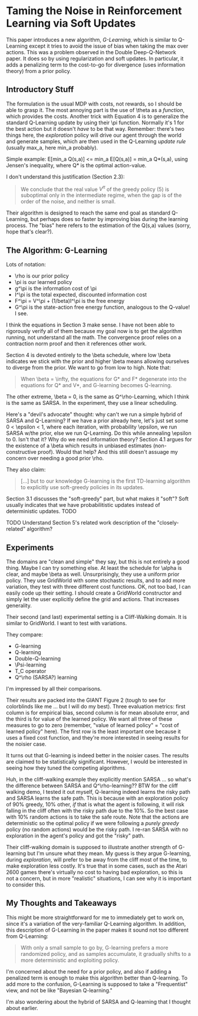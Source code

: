 # Taming the Noise in Reinforcement Learning via Soft Updates

This paper introduces a new algorithm, *G-Learning*, which is similar to Q-Learning except it tries to avoid the issue of bias when taking the max over actions. This was a problem observed in the Double Deep-Q-Network paper. It does so by using regularization and soft updates. In particular, it adds a penalizing term to the cost-to-go for divergence (uses information theory) from a prior policy.


## Introductory Stuff

The formulation is the usual MDP with costs, not rewards, so I should be able to grasp it. The most annoying part is the use of \theta as a *function*, which provides the costs. Another trick with Equation 4 is to generalize the standard Q-Learning update by using their \pi function. Normally it's 1 for the best action but it doesn't *have* to be that way. Remember: there's two things here, the *exploration* policy will drive our agent through the world and generate samples, which are then used in the Q-Learning *update rule* (usually max_a, here min_a probably).

Simple example: E[min_a Q(s,a)] <= min_a E[Q(s,a)] = min_a Q\*(s,a), using Jensen's inequality, where Q\* is the optimal action-value.

I don't understand this justification (Section 2.3):

> We conclude that the real value $V^\pi$ of the greedy policy (5) is suboptimal only in the intermediate regime, when the gap is of the order of the noise, and neither is small.

Their algorithm is designed to reach the same end goal as standard Q-Learning, but perhaps does so faster by improving bias during the learning process. The "bias" here refers to the estimation of the Q(s,a) values (sorry, hope that's clear?).


## The Algorithm: G-Learning

Lots of notation:

- \rho is our prior policy
- \pi is our learned policy
- g^\pi is the information cost of \pi
- I^\pi is the total expected, discounted information cost
- F^\pi = V^\pi + (1/beta)I^\pi is the free energy
- G^\pi is the state-action free energy function, analogous to the Q-value! I see.

I think the equations in Section 3 make sense. I have not been able to rigorously verify all of them because my goal now is to get the algorithm running, not understand all the math. The convergence proof relies on a contraction norm proof and then it references other work.

Section 4 is devoted entirely to the \beta schedule, where low \beta indicates we stick with the prior and higher \beta means allowing ourselves to diverge from the prior. We want to go from low to high. Note that:

> When \beta = \infty, the equations for G\* and F\* degenerate into the equations for Q\* and V\*, and G-learning becomes Q-learning.

The other extreme, \beta = 0, is the same as Q^\rho-Learning, which I think is the same as SARSA. In the experiment, they use a linear scheduling.

Here's a "devil's advocate" thought: why can't we run a simple hybrid of SARSA and Q-Learning? If we have a prior already here, let's just set some 0 < \epsilon < 1, where each iteration, with probability \epsilon, we run SARSA w/the prior, else we run Q-Learning. Do this while annealing \epsilon to 0. Isn't that it? Why do we need information theory? Section 4.1 argues for the existence of a \beta which results in unbiased estimates (non-constructive proof). Would that help? And this still doesn't assuage my concern over needing a good prior \rho. 

They also claim:

> [...] but to our knowledge G-learning is the first TD-learning algorithm to explicitly use soft-greedy policies in its updates.

Section 3.1 discusses the "soft-greedy" part, but what makes it "soft"? Soft usually indicates that we have probabilitistic updates instead of deterministic updates. TODO

TODO Understand Section 5's related work description of the "closely-related" algorithm?


## Experiments

The domains are "clean and simple" they say, but this is not entirely a good thing. Maybe I can try something else. At least the schedule for \alpha is clear, and maybe \beta as well. Unsurprisingly, they use a uniform prior policy. They use GridWorld with some stochastic results, and to add more variation, they test with three different cost functions. OK, not too bad, I can easily code up their setting. I should create a GridWorld constructor and simply let the user explicitly define the grid and actions. That increases generality.

Their second (and last) experimental setting is a Cliff-Walking domain. It is similar to GridWorld. I want to test with variations.

They compare:

- G-learning
- Q-learning
- Double-Q-learning
- \Psi-learning
- T_C operator
- Q^\rho (SARSA?) learning

I'm impressed by all their comparisons.

Their results are packed into the GIANT Figure 2 (tough to see for colorblinds like me ... but I will do my best). Three evaluation metrics: first column is for empirical bias, second column is for mean absolute error, and the third is for value of the learned policy. We want all three of these measures to go to zero (remember, "value of learned policy" = "cost of learned policy" here). The first row is the least important one because it uses a fixed cost function, and they're more interested in seeing results for the noisier case.

It turns out that G-learning is indeed better in the noisier cases. The results are claimed to be statistically significant. However, I would be interested in seeing how they tuned the competing algorithms.

Huh, in the cliff-walking example they explicitly mention SARSA ... so what's the difference between SARSA and Q^\rho-learning?? BTW for the cliff walking demo, I tested it out myself, Q-learning indeed learns the risky path and SARSA learns the safe path. This is because with an exploration policy of 90% greedy, 10% other, *if* that is what the agent is following, it will risk falling in the cliff often with the risky path due to the 10%. So the best case with 10% random actions is to take the safe route. Note that the actions are deterministic so the optimal policy if we were following a *purely greedy* policy (no random actions) would be the risky path. I re-ran SARSA with no exploration in the agent's policy and got the "risky" path.

Their cliff-walking domain is supposed to illustrate another strength of G-learning but I'm unsure what they mean. My guess is they argue G-learning, during *exploration*, will prefer to be away from the cliff most of the time, to make exploration less costly. It's true that in some cases, such as the Atari 2600 games there's virtually no cost to having bad exploration, so this is not a concern, but in more "realistic" situations, I can see why it is important to consider this.


## My Thoughts and Takeaways

This might be more straightforward for me to immediately get to work on, since it's a variation of the very-familiar Q-Learning algorithm. In addition, this description of G-Learning in the paper makes it sound not too different from Q-Learning:

> With only a small sample to go by, G-learning prefers a more randomized policy, and as samples accumulate, it gradually shifts to a more deterministic and exploiting policy.

I'm concerned about the need for a prior policy, and also if adding a penalized term is enough to make this algorithm better than Q-learning. To add more to the confusion, G-Learning is supposed to take a "Frequentist" view, and not be like "Bayesian Q-learning."

I'm also wondering about the hybrid of SARSA and Q-learning that I thought about earlier.
